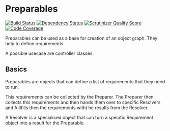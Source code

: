Preparables
===========

[![Build Status](https://travis-ci.org/P2EE/preparables.png?branch=master)](https://travis-ci.org/P2EE/preparables)
[![Dependency Status](http://www.versioneye.com/user/projects/524158c7632bac486600582a/badge.png)](http://www.versioneye.com/user/projects/524158c7632bac486600582a)
[![Scrutinizer Quality Score](https://scrutinizer-ci.com/g/P2EE/preparables/badges/quality-score.png?s=9f70d3ad93f4d9ef259596718f00387f6b4e506a)](https://scrutinizer-ci.com/g/P2EE/preparables/)
[![Code Coverage](https://scrutinizer-ci.com/g/P2EE/preparables/badges/coverage.png?s=54a54725a9e956b1acd2ed16cfa30fb6f84da2b5)](https://scrutinizer-ci.com/g/P2EE/preparables/)

Preparables can be used as a base for creation of an object graph.
They help to define requirements.

A possible usecase are controller classes.

Basics
------

Preparables are objects that can define a list of requirements
that they need to run.

This requirements can be collected by the Preparer.
The Preparer then collects this requirements and then hands them over to
specific Resolvers and fullfills then the requirements witht he results
from the Resolver.

A Resolver is a specialiced object that can turn a specific Requirement object into
a result for the Preparable.


